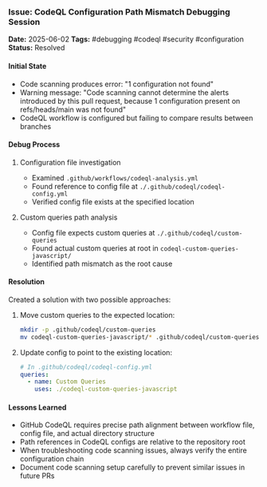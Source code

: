 ### Issue: CodeQL Configuration Path Mismatch Debugging Session
**Date:** 2025-06-02
**Tags:** #debugging #codeql #security #configuration
**Status:** Resolved

#### Initial State
- Code scanning produces error: "1 configuration not found"
- Warning message: "Code scanning cannot determine the alerts introduced by this pull request, because 1 configuration present on refs/heads/main was not found"
- CodeQL workflow is configured but failing to compare results between branches

#### Debug Process
1. Configuration file investigation
   - Examined `.github/workflows/codeql-analysis.yml`
   - Found reference to config file at `./.github/codeql/codeql-config.yml`
   - Verified config file exists at the specified location

2. Custom queries path analysis
   - Config file expects custom queries at `./.github/codeql/custom-queries`
   - Found actual custom queries at root in `codeql-custom-queries-javascript/`
   - Identified path mismatch as the root cause

#### Resolution
Created a solution with two possible approaches:

1. Move custom queries to the expected location:
   ```bash
   mkdir -p .github/codeql/custom-queries
   mv codeql-custom-queries-javascript/* .github/codeql/custom-queries/
   ```

2. Update config to point to the existing location:
   ```yaml
   # In .github/codeql/codeql-config.yml
   queries:
     - name: Custom Queries
       uses: ./codeql-custom-queries-javascript
   ```

#### Lessons Learned
- GitHub CodeQL requires precise path alignment between workflow file, config file, and actual directory structure
- Path references in CodeQL configs are relative to the repository root
- When troubleshooting code scanning issues, always verify the entire configuration chain
- Document code scanning setup carefully to prevent similar issues in future PRs